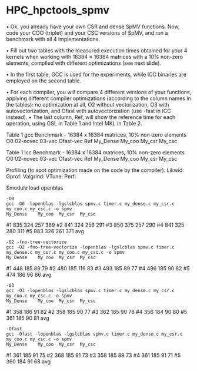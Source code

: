 # HPC_hpctools_spmv
• Ok, you already have your own CSR and dense SpMV functions. Now, code your COO (triplet) and your CSC versions of SpMV, and run a benchmark with all 4 implementations.

• Fill out two tables with the measured execution times obtained for your 4 kernels when working with 16384 × 16384 matrices with a 10% non-zero elements, compiled with different optimizations (see next slide).

• In the first table, GCC is used for the experiments, while ICC binaries are employed on the second table.

• For each compiler, you will compare 4 different versions of your functions, applying different compiler optimizations (according to the column names in the tables): no optimization at all, O2 without vectorization, O3 with autovectorization, and Ofast with autovectorization (use -fast in ICC instead).
• The last column, Ref, will show the reference time for each operation, using GSL in Table 1 and Intel MKL in Table 2.

Table 1 gcc Benchmark - 16384 x 16384 matrices, 10% non-zero elements
            O0  02-novec    03-vec  Ofast-vec   Ref
My_Dense
My_coo
My_csr
My_csc

Table 1 icc Benchmark - 16384 x 16384 matrices, 10% non-zero elements
            O0  02-novec    03-vec  Ofast-vec   Ref
My_Dense
My_coo
My_csr
My_csc


Profiling (to spot optimization made on the code by the compiler):
Likwid:
Gprof:
Valgrind:
VTune:
Perf:



$module load openblas

    -O0
    gcc -O0 -lopenblas -lgslcblas spmv.c timer.c my_dense.c my_csr.c my_coo.c my_csc.c -o spmv
    My_Dense    My_coo  My_csr  My_csc
#1 835          324     257     369
#2 841          324     256     291
#3 850          375     257     290
#4 841          325     280     311
#5 883          326     261     371
avg

    -O2 -fno-tree-vectorize
    gcc -O2 -fno-tree-vectorize -lopenblas -lgslcblas spmv.c timer.c my_dense.c my_csr.c my_coo.c my_csc.c -o spmv
    My_Dense    My_coo  My_csr  My_csc
#1  448         185     89      79
#2  480         185     116     83
#3  493         185     89      77
#4  496         185     90      82
#5  474         186     96      86
avg

    -O3
    gcc -O3 -lopenblas -lgslcblas spmv.c timer.c my_dense.c my_csr.c my_coo.c my_csc.c -o spmv
    My_Dense    My_coo  My_csr  My_csc
#1  358         186     91      82
#2  358         185     90      77
#3  362         185     90      78
#4  356         184     90      80
#5  361         185     90      81
avg

    -Ofast
    gcc -Ofast -lopenblas -lgslcblas spmv.c timer.c my_dense.c my_csr.c my_coo.c my_csc.c -o spmv
    My_Dense    My_coo  My_csr  My_csc
#1  361         185     91      75
#2  368         185     91      73
#3  358         185     89      73
#4  361         185     91      71
#5  360         184     91      68
avg
